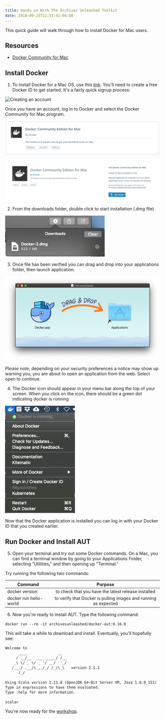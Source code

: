 ```yaml
---
title: Hands on With The Archives Unleashed Toolkit
date: 2018-09-25T11:51:41-04:00
---
```


This quick guide will walk through how to install Docker for Mac users.

## Resources
* [Docker Community for Mac](https://store.docker.com/editions/community/docker-ce-desktop-mac)

## Install Docker 
1. To install Docker for a Mac OS, use this [link](https://store.docker.com/editions/community/docker-ce-desktop-mac). You'll need to create a free Docker ID to get started. It's a fairly quick signup process:

![Creating an account](docker-create-account.png)

Once you have an account, log in to Docker and select the Docker Community for Mac program.

![Mac CE](/images/docker-download.png)

![Download](/images/docker-download2.png)

2. From the downloads folder, double click to start installation (.dmg file)

![Download](/images/docker-download3.png)

3. Once file has been verified you can drag and drop into your applications folder, then launch application.

![install](/images/docker-install.png)

<i>Please note</i>, depending on your security preferences a notice may show up warning you, you are about to open an application from the web. Select open to continue. 

4. The Docker icon should appear in your menu bar along the top of your screen. When you click on the icon, there should be a green dot indicating docker is running

![install-6](/images/docker-running.png)

Now that the Docker application is installed you can log in with your Docker ID that you created earlier.

## Run Docker and Install AUT

5. Open your terminal and try out some Docker commands. On a Mac, you can find a terminal window by going to your Applications Folder, selecting "Utilities," and then opening up "Terminal."

Try running the following two commands:

| Command        | Purpose           |
| ------------- |:-------------:|
| docker version | to check that you have the latest release installed |
| docker run hello-world | to verify that Docker is pulling images and running as expected |

6. Now you're ready to install AUT. Type the following command:

```
docker run --rm -it archivesunleashed/docker-aut:0.16.0
```

This will take a while to download and install. Eventually, you'll hopefully see:

```
Welcome to
      ____              __
     / __/__  ___ _____/ /__
    _\ \/ _ \/ _ `/ __/  '_/
   /___/ .__/\_,_/_/ /_/\_\   version 2.1.1
      /_/

Using Scala version 2.11.8 (OpenJDK 64-Bit Server VM, Java 1.8.0_151)
Type in expressions to have them evaluated.
Type :help for more information.

scala>
```

You're now ready for the [workshop](/aut/lesson).